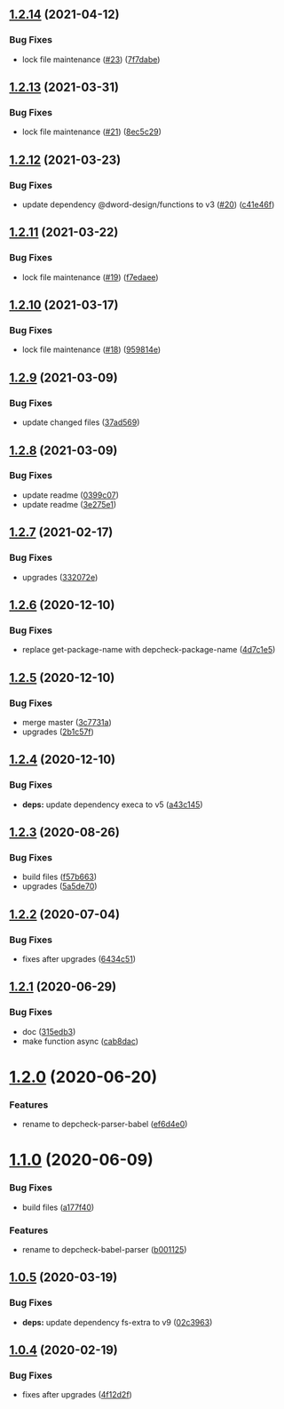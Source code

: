 ## [1.2.14](https://github.com/dword-design/depcheck-parser-babel/compare/v1.2.13...v1.2.14) (2021-04-12)


### Bug Fixes

* lock file maintenance ([#23](https://github.com/dword-design/depcheck-parser-babel/issues/23)) ([7f7dabe](https://github.com/dword-design/depcheck-parser-babel/commit/7f7dabe115fd50d4686469b3e274e92df87bc630))

## [1.2.13](https://github.com/dword-design/depcheck-parser-babel/compare/v1.2.12...v1.2.13) (2021-03-31)


### Bug Fixes

* lock file maintenance ([#21](https://github.com/dword-design/depcheck-parser-babel/issues/21)) ([8ec5c29](https://github.com/dword-design/depcheck-parser-babel/commit/8ec5c29ba14d895316f941e5599aeda68d760e70))

## [1.2.12](https://github.com/dword-design/depcheck-parser-babel/compare/v1.2.11...v1.2.12) (2021-03-23)


### Bug Fixes

* update dependency @dword-design/functions to v3 ([#20](https://github.com/dword-design/depcheck-parser-babel/issues/20)) ([c41e46f](https://github.com/dword-design/depcheck-parser-babel/commit/c41e46fda2836c0f43dc58b4326c421064a76759))

## [1.2.11](https://github.com/dword-design/depcheck-parser-babel/compare/v1.2.10...v1.2.11) (2021-03-22)


### Bug Fixes

* lock file maintenance ([#19](https://github.com/dword-design/depcheck-parser-babel/issues/19)) ([f7edaee](https://github.com/dword-design/depcheck-parser-babel/commit/f7edaee5bb13a41389e564638f887dadc1dea480))

## [1.2.10](https://github.com/dword-design/depcheck-parser-babel/compare/v1.2.9...v1.2.10) (2021-03-17)


### Bug Fixes

* lock file maintenance ([#18](https://github.com/dword-design/depcheck-parser-babel/issues/18)) ([959814e](https://github.com/dword-design/depcheck-parser-babel/commit/959814e614a0d5732bc0afa6eac1a0c288531402))

## [1.2.9](https://github.com/dword-design/depcheck-parser-babel/compare/v1.2.8...v1.2.9) (2021-03-09)


### Bug Fixes

* update changed files ([37ad569](https://github.com/dword-design/depcheck-parser-babel/commit/37ad5698220f2452fe44509696d71614d04fc02a))

## [1.2.8](https://github.com/dword-design/depcheck-parser-babel/compare/v1.2.7...v1.2.8) (2021-03-09)


### Bug Fixes

* update readme ([0399c07](https://github.com/dword-design/depcheck-parser-babel/commit/0399c0715b20b31c51c1fb3830be56741d953c9e))
* update readme ([3e275e1](https://github.com/dword-design/depcheck-parser-babel/commit/3e275e1e3fb576555de7f3d99c4a6a404719bd13))

## [1.2.7](https://github.com/dword-design/depcheck-parser-babel/compare/v1.2.6...v1.2.7) (2021-02-17)


### Bug Fixes

* upgrades ([332072e](https://github.com/dword-design/depcheck-parser-babel/commit/332072ea6fe71809c09c741391c6b19824170ca8))

## [1.2.6](https://github.com/dword-design/depcheck-parser-babel/compare/v1.2.5...v1.2.6) (2020-12-10)


### Bug Fixes

* replace get-package-name with depcheck-package-name ([4d7c1e5](https://github.com/dword-design/depcheck-parser-babel/commit/4d7c1e5884e9bae5b5a300fb87a46980d863f256))

## [1.2.5](https://github.com/dword-design/depcheck-parser-babel/compare/v1.2.4...v1.2.5) (2020-12-10)


### Bug Fixes

* merge master ([3c7731a](https://github.com/dword-design/depcheck-parser-babel/commit/3c7731ab438581b07864f25ca166506f8edccc35))
* upgrades ([2b1c57f](https://github.com/dword-design/depcheck-parser-babel/commit/2b1c57f952a9f57fdc5febfec875325847cb1119))

## [1.2.4](https://github.com/dword-design/depcheck-parser-babel/compare/v1.2.3...v1.2.4) (2020-12-10)


### Bug Fixes

* **deps:** update dependency execa to v5 ([a43c145](https://github.com/dword-design/depcheck-parser-babel/commit/a43c14568e6b92c9f72021cb97ae06288113eef9))

## [1.2.3](https://github.com/dword-design/depcheck-parser-babel/compare/v1.2.2...v1.2.3) (2020-08-26)


### Bug Fixes

* build files ([f57b663](https://github.com/dword-design/depcheck-parser-babel/commit/f57b663d986a49df4531d6faab2d8d5e171a1776))
* upgrades ([5a5de70](https://github.com/dword-design/depcheck-parser-babel/commit/5a5de705698ae7c467dfbe9598b03dbfcccc5401))

## [1.2.2](https://github.com/dword-design/depcheck-parser-babel/compare/v1.2.1...v1.2.2) (2020-07-04)


### Bug Fixes

* fixes after upgrades ([6434c51](https://github.com/dword-design/depcheck-parser-babel/commit/6434c517bf1b88635bfa201857d0ba9b07ae48c5))

## [1.2.1](https://github.com/dword-design/depcheck-parser-babel/compare/v1.2.0...v1.2.1) (2020-06-29)


### Bug Fixes

* doc ([315edb3](https://github.com/dword-design/depcheck-parser-babel/commit/315edb33d6d0fb39a86e91c1a5c945f5c04164e7))
* make function async ([cab8dac](https://github.com/dword-design/depcheck-parser-babel/commit/cab8dac188671a3aa6d908e0edc3d31bce4ea366))

# [1.2.0](https://github.com/dword-design/depcheck-parser-babel/compare/v1.1.0...v1.2.0) (2020-06-20)


### Features

* rename to depcheck-parser-babel ([ef6d4e0](https://github.com/dword-design/depcheck-parser-babel/commit/ef6d4e02296e92bd3013da8c545c1937e4dee2bb))

# [1.1.0](https://github.com/dword-design/depcheck-babel-parser/compare/v1.0.5...v1.1.0) (2020-06-09)


### Bug Fixes

* build files ([a177f40](https://github.com/dword-design/depcheck-babel-parser/commit/a177f4069cc8e1b1dd3846ea707d614f3100894b))


### Features

* rename to depcheck-babel-parser ([b001125](https://github.com/dword-design/depcheck-babel-parser/commit/b00112524cb7f96e17542fec1a0e0b21dde271b1))

## [1.0.5](https://github.com/dword-design/get-depcheck-babel-parser/compare/v1.0.4...v1.0.5) (2020-03-19)


### Bug Fixes

* **deps:** update dependency fs-extra to v9 ([02c3963](https://github.com/dword-design/get-depcheck-babel-parser/commit/02c39638eeecd7e41bc0cf7b0293584a8319c184))

## [1.0.4](https://github.com/dword-design/get-depcheck-babel-parser/compare/v1.0.3...v1.0.4) (2020-02-19)


### Bug Fixes

* fixes after upgrades ([4f12d2f](https://github.com/dword-design/get-depcheck-babel-parser/commit/4f12d2f698023e97b889c8ea5e35910dc869f5ff))
